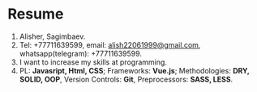# Resume
1. Alisher, Sagimbaev.
2. Tel: +77711639599, email: alish22061999@gmail.com, whatsapp(telegram): +77711639599.
3. I want to increase my skills at programming.
4. PL: **Javasript, Html, CSS**; Frameworks: **Vue.js**; Methodologies: **DRY, SOLID, OOP**, Version Controls: **Git**, Preprocessors: **SASS, LESS**.   
